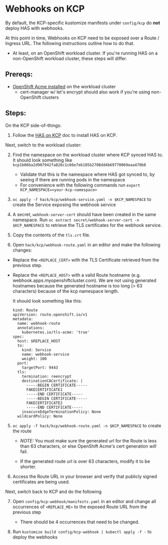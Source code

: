 # Webhooks on KCP

By default, the KCP-specific kustomize manifests under `config/kcp` do **not** deploy HAS with webhooks. 

At this point in time, Webhooks on KCP need to be exposed over a Route / Ingress URL. The following instructions outline how to do that.

  - At least, on an OpenShift workload cluster. If you're running HAS on a non-OpenShift workload cluster, these steps will differ.

## Prereqs:

- [OpenShift Acme installed](https://developer.ibm.com/tutorials/secure-red-hat-openshift-routes-with-lets-encrypt) on the workload cluster
  - cert-manager w/ let's encrypt should also work if you're using non-OpenShift clusters

## Steps:

On the KCP side-of-things:

1) Follow the [HAS on KCP](./kcp.md) doc to install HAS on KCP.

Next, switch to the workload cluster:

2) Find the namespace on the workload cluster where KCP synced HAS to. It should look something like `kcp1b06ba2d907942fa826c1c66e7eb185b2708dd4b69770069eaa470b8`

   - Validate that this is the namespace where HAS got synced to, by seeing if there are running pods in the namespace
   - For convenience with the following commands run `export KCP_NAMESPACE=<your-kcp-namespace>`

2) `oc apply -f hack/kcp/webhook-service.yaml -n $KCP_NAMESPACE` to create the Service exposing the webhook service

3) A secret, `webhook-server-cert` should have been created in the same namespace. Run `oc extract secret/webhook-server-cert -n $KCP_NAMESPACE` to retrieve the TLS certificates for the webhook service.

4) Copy the contents of the `tls.crt` file.

5) Open `hack/kcp/webhook-route.yaml` in an editor and make the following changes: 
  - Replace the `<REPLACE_CERT>` with the TLS Certificate retrieved from the previous step. 
  - Replace the `<REPLACE_HOST>` with a valid Route hostname (e.g. webhook.apps.myopenshiftcluster.com). We are not using generated hostnames because the generated hostname is too long (> 63 characters) because of the kcp namespace length.
  
    It should look something like this:
   
    ```
    kind: Route
    apiVersion: route.openshift.io/v1
    metadata:
      name: webhook-route
      annotations:
        kubernetes.io/tls-acme: 'true'
    spec:
      host: $REPLACE_HOST
      to:
        kind: Service
        name: webhook-service
        weight: 100
      port:
        targetPort: 9443
      tls:
        termination: reencrypt
        destinationCACertificate: |
          -----BEGIN CERTIFICATE-----
          FAKECERTIFICATE1
          -----END CERTIFICATE-----
          -----BEGIN CERTIFICATE-----
          FAKECERTIFICATE2
          -----END CERTIFICATE-----
        insecureEdgeTerminationPolicy: None
      wildcardPolicy: None
      ```
    
5) `oc apply -f hack/kcp/webhook-route.yaml -n $KCP_NAMESPACE` to create the route
  
    - *NOTE:* You must make sure the generated url for the Route is less than 63 characters, or else OpenShift Acme's cert generation *will* fail. 
  
    - If the generated route url is over 63 characters, modify it to be shorter.

6) Access the Route URL in your browser and verify that publicly signed certificates are being used.

Next, switch back to KCP and do the following

7) Open `config/kcp-webhook/manifests.yaml` in an editor and change all occurrences of `<REPLACE_ME>` to the exposed Route URL from the previous step

    - There should be 4 occurrences that need to be changed.

8) Run `kustomize build config/kcp-webhook | kubectl apply -f -` to deploy the webhooks